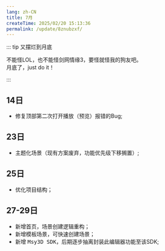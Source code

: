 ```yaml
---
lang: zh-CN
title: 7月
createTime: 2025/02/20 15:13:36
permalink: /update/8znubzxf/
---
```


::: tip 又摆烂到月底

不能怪LOL，也不能怪剑网情缘3，要怪就怪我的狗友吧。<br />
月底了，just do it！

:::

## 14日
* 修复顶部第二次打开播放（预览）报错的Bug;

## 23日
* 主题化场景（现有方案废弃，功能优先级下移搁置）;

## 25日
* 优化项目结构；

## 27-29日
* 新增首页，场景创建逻辑重构；
* 新增模板场景，可快速创建场景；
* 新增 <kbd>Msy3D SDK</kbd>，后期逐步抽离封装此编辑器功能至该SDK;